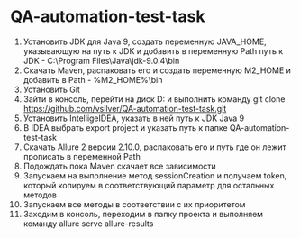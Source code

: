 # QA-automation-test-task
1.	Установить JDK для Java 9, создать переменную JAVA_HOME, указывающую на путь к JDK и добавить в переменную Path путь к JDK - C:\Program Files\Java\jdk-9.0.4\bin 
2.	Скачать Maven, распаковать его и создать переменную M2_HOME и добавить в Path - %M2_HOME%\bin
3.	Установить Git
4.	Зайти в консоль, перейти на диск D: и выполнить команду git clone https://github.com/vsilver/QA-automation-test-task.git
5.	Установить IntelligeIDEA, указать в ней путь к JDK  Java 9
6.	В IDEA выбрать export project и указать путь к папке QA-automation-test-task
7.	Скачать Allure 2 версии 2.10.0, распаковать его и путь где он лежит прописать в переменной Path
8.	Подождать пока Maven скачает все зависимости
9.	Запускаем на выполнение метод sessionCreation и получаем token, который копируем в соответствующий параметр для остальных методов
10.	Запускаем все методы в соответствии с их приоритетом
11.	Заходим в консоль, переходим в папку проекта и выполняем команду allure serve allure-results
